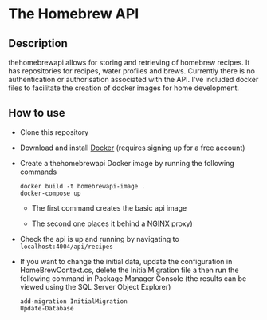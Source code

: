# The Homebrew API

## Description

thehomebrewapi allows for storing and retrieving of homebrew recipes. It has repositories for recipes, water profiles and brews. Currently there is no authentication or authorisation associated with the API. I've included docker files to facilitate the creation of docker images for home development.

## How to use

- Clone this repository
- Download and install [Docker](https://www.docker.com/) (requires signing up for a free account)
- Create a thehomebrewapi Docker image by running the following commands

      docker build -t homebrewapi-image .
      docker-compose up

  - The first command creates the basic api image

  - The second one places it behind a [NGINX](https://hub.docker.com/_/nginx) proxy)

- Check the api is up and running by navigating to `localhost:4004/api/recipes`
- If you want to change the initial data, update the configuration in HomeBrewContext.cs, delete the InitialMigration file a then run the following command in Package Manager Console (the results can be viewed using the SQL Server Object Explorer)

      add-migration InitialMigration
      Update-Database
